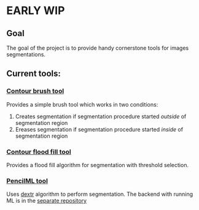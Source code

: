 # EARLY WIP

## Goal
The goal of the project is to provide handy cornerstone tools for images segmentations.


## Current tools:
### [Contour brush tool](https://github.com/enjoy-the-science/ohif-contour-tool/blob/master/src/contour-brush.js)
Provides a simple brush tool which works in two conditions:
1. Creates segmentation if segmentation procedure started *outside* of segmentation region
2. Ereases segmentation if segmentation procedure started *inside* of segmentation region

### [Contour flood fill tool](https://github.com/enjoy-the-science/ohif-contour-tool/blob/master/src/contour-fill-tool.js)
Provides a flood fill algorithm for segmentation with threshold selection.

### [PencilML tool](https://github.com/enjoy-the-science/ohif-contour-tool/blob/master/src/pencil-ml-tool.js)
Uses [dextr](https://github.com/scaelles/DEXTR-PyTorch) algorithm to perform segmentation.
The backend with running ML is in the [separate repository](https://github.com/enjoy-the-science/PencilMLBackend)
